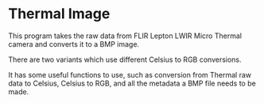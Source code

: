 # Thermal Image 

This program takes the raw data from FLIR Lepton LWIR Micro Thermal camera and converts it to a BMP image. 

There are two variants which use different Celsius to RGB conversions.

It has some useful functions to use, such as conversion from Thermal raw data to Celsius, Celsius to RGB, and all the metadata a BMP file needs to be made.

